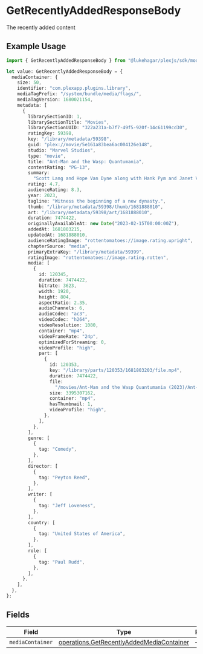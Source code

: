 # GetRecentlyAddedResponseBody

The recently added content

## Example Usage

```typescript
import { GetRecentlyAddedResponseBody } from "@lukehagar/plexjs/sdk/models/operations";

let value: GetRecentlyAddedResponseBody = {
  mediaContainer: {
    size: 50,
    identifier: "com.plexapp.plugins.library",
    mediaTagPrefix: "/system/bundle/media/flags/",
    mediaTagVersion: 1680021154,
    metadata: [
      {
        librarySectionID: 1,
        librarySectionTitle: "Movies",
        librarySectionUUID: "322a231a-b7f7-49f5-920f-14c61199cd30",
        ratingKey: 59398,
        key: "/library/metadata/59398",
        guid: "plex://movie/5e161a83bea6ac004126e148",
        studio: "Marvel Studios",
        type: "movie",
        title: "Ant-Man and the Wasp: Quantumania",
        contentRating: "PG-13",
        summary:
          "Scott Lang and Hope Van Dyne along with Hank Pym and Janet Van Dyne explore the Quantum Realm where they interact with strange creatures and embark on an adventure that goes beyond the limits of what they thought was possible.",
        rating: 4.7,
        audienceRating: 8.3,
        year: 2023,
        tagline: "Witness the beginning of a new dynasty.",
        thumb: "/library/metadata/59398/thumb/1681888010",
        art: "/library/metadata/59398/art/1681888010",
        duration: 7474422,
        originallyAvailableAt: new Date("2023-02-15T00:00:00Z"),
        addedAt: 1681803215,
        updatedAt: 1681888010,
        audienceRatingImage: "rottentomatoes://image.rating.upright",
        chapterSource: "media",
        primaryExtraKey: "/library/metadata/59399",
        ratingImage: "rottentomatoes://image.rating.rotten",
        media: [
          {
            id: 120345,
            duration: 7474422,
            bitrate: 3623,
            width: 1920,
            height: 804,
            aspectRatio: 2.35,
            audioChannels: 6,
            audioCodec: "ac3",
            videoCodec: "h264",
            videoResolution: 1080,
            container: "mp4",
            videoFrameRate: "24p",
            optimizedForStreaming: 0,
            videoProfile: "high",
            part: [
              {
                id: 120353,
                key: "/library/parts/120353/1681803203/file.mp4",
                duration: 7474422,
                file:
                  "/movies/Ant-Man and the Wasp Quantumania (2023)/Ant-Man.and.the.Wasp.Quantumania.2023.1080p.mp4",
                size: 3395307162,
                container: "mp4",
                hasThumbnail: 1,
                videoProfile: "high",
              },
            ],
          },
        ],
        genre: [
          {
            tag: "Comedy",
          },
        ],
        director: [
          {
            tag: "Peyton Reed",
          },
        ],
        writer: [
          {
            tag: "Jeff Loveness",
          },
        ],
        country: [
          {
            tag: "United States of America",
          },
        ],
        role: [
          {
            tag: "Paul Rudd",
          },
        ],
      },
    ],
  },
};
```

## Fields

| Field                                                                                                         | Type                                                                                                          | Required                                                                                                      | Description                                                                                                   |
| ------------------------------------------------------------------------------------------------------------- | ------------------------------------------------------------------------------------------------------------- | ------------------------------------------------------------------------------------------------------------- | ------------------------------------------------------------------------------------------------------------- |
| `mediaContainer`                                                                                              | [operations.GetRecentlyAddedMediaContainer](../../../sdk/models/operations/getrecentlyaddedmediacontainer.md) | :heavy_minus_sign:                                                                                            | N/A                                                                                                           |